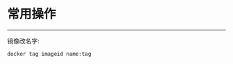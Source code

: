 # 常用操作

-------------------------------------------------------------------------------

镜像改名字:

```
docker tag imageid name:tag
```
